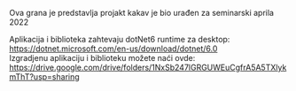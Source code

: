 Ova grana je predstavlja projakt kakav je bio urađen za seminarski aprila 2022

Aplikacija i biblioteka zahtevaju dotNet6 runtime za desktop:<br>
https://dotnet.microsoft.com/en-us/download/dotnet/6.0<br>
Izgradjenu aplikaciju i biblioteku možete naći ovde:<br>
https://drive.google.com/drive/folders/1NxSb247lGRGUWEuCgfrA5A5TXlykmThT?usp=sharing
